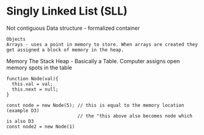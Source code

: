 # Singly Linked List (SLL)

Not contiguous
Data structure - formalized container

    Objects
    Arrays - uses a point in memory to store. When arrays are created they get assigned a block of memory in the heap.
    
Memory
    The Stack
    Heap - Basically a Table. Computer assigns open memory spots in the table
```    
function Node(val){
  this.val = val;
  this.next = null;
}

const node = new Node(5); // this is equal to the memory location (example D3)
                          // the "this above also becomes node which is also D3
const node2 = new Node(1)
```
